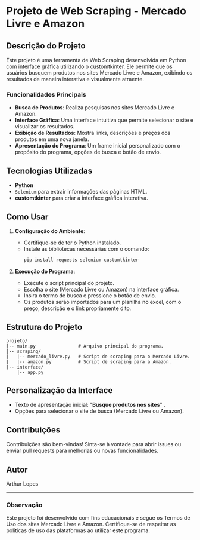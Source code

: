 # Projeto de Web Scraping - Mercado Livre e Amazon

## Descrição do Projeto
Este projeto é uma ferramenta de Web Scraping desenvolvida em Python com interface gráfica utilizando o customtkinter. Ele permite que os usuários busquem produtos nos sites Mercado Livre e Amazon, exibindo os resultados de maneira interativa e visualmente atraente.

### Funcionalidades Principais
- **Busca de Produtos**: Realiza pesquisas nos sites Mercado Livre e Amazon.
- **Interface Gráfica**: Uma interface intuitiva que permite selecionar o site e visualizar os resultados.
- **Exibição de Resultados**: Mostra links, descrições e preços dos produtos em uma nova janela.
- **Apresentação do Programa**: Um frame inicial personalizado com o propósito do programa, opções de busca e botão de envio.

## Tecnologias Utilizadas
- **Python**
- `Selenium` para extrair informações das páginas HTML.
- **customtkinter** para criar a interface gráfica interativa.

## Como Usar
1. **Configuração do Ambiente**:
   - Certifique-se de ter o Python instalado.
   - Instale as bibliotecas necessárias com o comando:
     ```bash
     pip install requests selenium customtkinter
     ```

2. **Execução do Programa**:
   - Execute o script principal do projeto.
   - Escolha o site (Mercado Livre ou Amazon) na interface gráfica.
   - Insira o termo de busca e pressione o botão de envio.
   - Os produtos serão importados para um planilha no excel, com o preço, descrição e o link propriamente dito. 

## Estrutura do Projeto
```
projeto/
|-- main.py                # Arquivo principal do programa.
|-- scraping/
|   |-- mercado_livre.py   # Script de scraping para o Mercado Livre.
|   |-- amazon.py          # Script de scraping para a Amazon.
|-- interface/
    |-- app.py            
```

## Personalização da Interface
- Texto de apresentação inicial: "**Busque produtos nos sites**" .
- Opções para selecionar o site de busca (Mercado Livre ou Amazon).

## Contribuições
Contribuições são bem-vindas! Sinta-se à vontade para abrir issues ou enviar pull requests para melhorias ou novas funcionalidades.

## Autor
Arthur Lopes

---

### Observação
Este projeto foi desenvolvido com fins educacionais e segue os Termos de Uso dos sites Mercado Livre e Amazon. Certifique-se de respeitar as políticas de uso das plataformas ao utilizar este programa.
